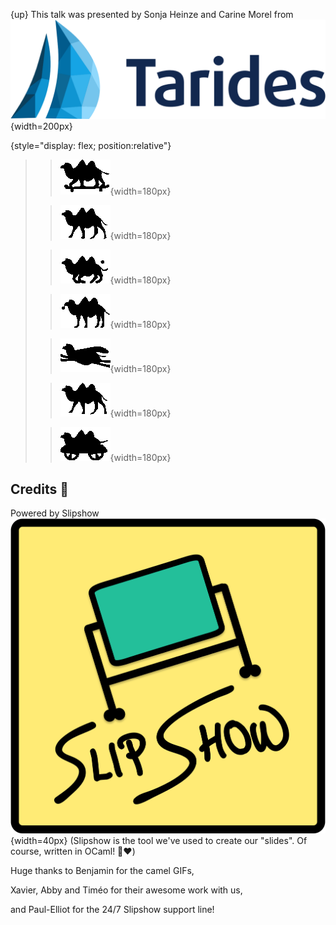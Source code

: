 
{up}
This talk was presented by Sonja Heinze and Carine Morel from
![](images/logo-TARIDES.png){width=200px}


{style="display: flex; position:relative"}
> > ![](images/camel_skatting.gif){width=180px}
>
> > ![](images/camel_humping.gif){width=180px}
>
> > ![](images/camel_balling.gif){width=180px}
>
> > ![](images/camel_yoyoing.gif){width=180px}
>
> > ![](images/camel_super.gif){width=180px}
>
> > ![](images/camel_walking.gif){width=180px}
>
> > ![](images/camel_rolling.gif){width=180px}


## Credits 🐫
Powered by Slipshow ![](images/logo-slipshow.svg){width=40px} (Slipshow is the tool we've used to create our "slides". Of course, written in OCaml! 🐪❤️)

Huge thanks to Benjamin for the camel GIFs,

Xavier, Abby and Timéo for their awesome work with us,

and Paul-Elliot for the 24/7 Slipshow support line!
